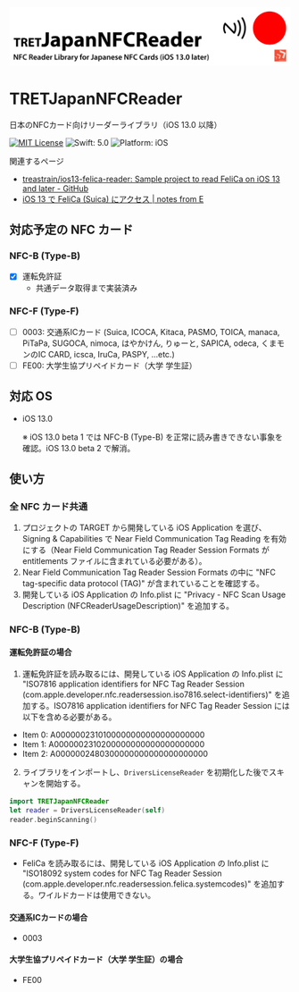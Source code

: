 ![](TRETJapanNFCReader.png)

# TRETJapanNFCReader
日本のNFCカード向けリーダーライブラリ（iOS 13.0 以降）

[![MIT License](https://img.shields.io/badge/license-MIT-blue.svg)](https://github.com/treastrain/TRETJapanNFCReader/blob/master/LICENSE)
![Swift: 5.0](https://img.shields.io/badge/Swift-5.0-orange.svg)
![Platform: iOS](https://img.shields.io/badge/platform-ios-lightgrey.svg)

関連するページ
- [treastrain/ios13-felica-reader: Sample project to read FeliCa on iOS 13 and later - GitHub](https://github.com/treastrain/ios13-felica-reader)
- [iOS 13 で FeliCa (Suica) にアクセス | notes from E](https://notes.tret.jp/ios13-felica-reading/)

## 対応予定の NFC カード
### NFC-B (Type-B)
- [x] 運転免許証
    - 共通データ取得まで実装済み
    
### NFC-F (Type-F)
- [ ] 0003: 交通系ICカード (Suica, ICOCA, Kitaca, PASMO, TOICA, manaca, PiTaPa, SUGOCA, nimoca, はやかけん, りゅーと, SAPICA, odeca, くまモンのIC CARD, icsca, IruCa, PASPY, ...etc.)
- [ ] FE00: 大学生協プリペイドカード（大学 学生証）

## 対応 OS
- iOS 13.0

  ※ iOS 13.0 beta 1 では NFC-B (Type-B) を正常に読み書きできない事象を確認。iOS 13.0 beta 2 で解消。

## 使い方
### 全 NFC カード共通
1. プロジェクトの TARGET から開発している iOS Application を選び、Signing & Capabilities で Near Field Communication Tag Reading を有効にする（Near Field Communication Tag Reader Session Formats が entitlements ファイルに含まれている必要がある）。
2. Near Field Communication Tag Reader Session Formats の中に "NFC tag-specific data protocol (TAG)" が含まれていることを確認する。
3. 開発している iOS Application の Info.plist に "Privacy - NFC Scan Usage Description (NFCReaderUsageDescription)" を追加する。

### NFC-B (Type-B)
#### 運転免許証の場合
1. 運転免許証を読み取るには、開発している iOS Application の Info.plist に "ISO7816 application identifiers for NFC Tag Reader Session (com.apple.developer.nfc.readersession.iso7816.select-identifiers)" を追加する。ISO7816 application identifiers for NFC Tag Reader Session には以下を含める必要がある。
  - Item 0: A0000002310100000000000000000000
  - Item 1: A0000002310200000000000000000000
  - Item 2: A0000002480300000000000000000000

2. ライブラリをインポートし、`DriversLicenseReader` を初期化した後でスキャンを開始する。
```swift
import TRETJapanNFCReader
let reader = DriversLicenseReader(self)
reader.beginScanning()
```

### NFC-F (Type-F)
- FeliCa を読み取るには、開発している iOS Application の Info.plist に "ISO18092 system codes for NFC Tag Reader Session (com.apple.developer.nfc.readersession.felica.systemcodes)" を追加する。ワイルドカードは使用できない。

#### 交通系ICカードの場合
- 0003

#### 大学生協プリペイドカード（大学 学生証）の場合
- FE00
